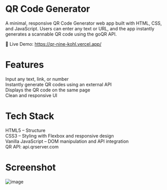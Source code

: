 # QR  Code Generator
A minimal, responsive QR Code Generator web app built with HTML, CSS, and JavaScript. Users can enter any text or URL, and the app instantly generates a scannable QR code using the goQR API.

🔗 Live Demo: https://qr-nine-kohl.vercel.app/

# Features <br>
Input any text, link, or number <br>
Instantly generate QR codes using an external API <br>
Displays the QR code on the same page <br>
Clean and responsive UI <br>

# Tech Stack <br>
HTML5 – Structure <br>
CSS3 – Styling with Flexbox and responsive design <br>
Vanilla JavaScript – DOM manipulation and API integration <br>
QR API: api.qrserver.com <br>

# Screenshot
![image](https://github.com/user-attachments/assets/4b278744-6597-436f-b49c-5bcee0efb843)
